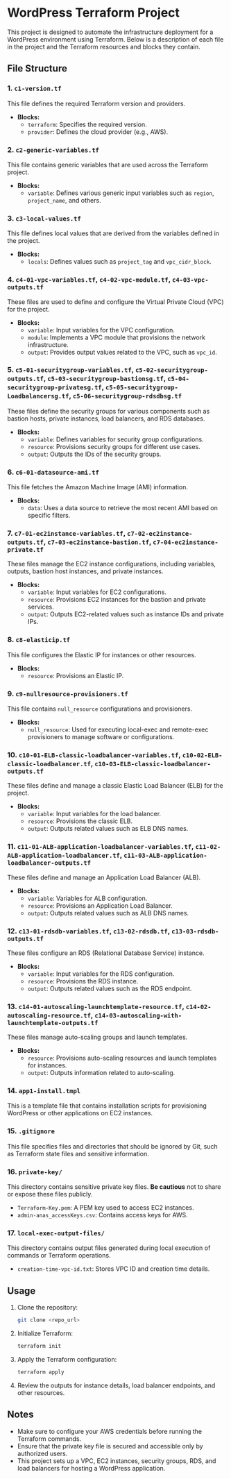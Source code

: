 
# WordPress Terraform Project

This project is designed to automate the infrastructure deployment for a WordPress environment using Terraform. Below is a description of each file in the project and the Terraform resources and blocks they contain.

## File Structure

### 1. `c1-version.tf`
This file defines the required Terraform version and providers.

- **Blocks:**
  - `terraform`: Specifies the required version.
  - `provider`: Defines the cloud provider (e.g., AWS).

### 2. `c2-generic-variables.tf`
This file contains generic variables that are used across the Terraform project.

- **Blocks:**
  - `variable`: Defines various generic input variables such as `region`, `project_name`, and others.

### 3. `c3-local-values.tf`
This file defines local values that are derived from the variables defined in the project.

- **Blocks:**
  - `locals`: Defines values such as `project_tag` and `vpc_cidr_block`.

### 4. `c4-01-vpc-variables.tf`, `c4-02-vpc-module.tf`, `c4-03-vpc-outputs.tf`
These files are used to define and configure the Virtual Private Cloud (VPC) for the project.

- **Blocks:**
  - `variable`: Input variables for the VPC configuration.
  - `module`: Implements a VPC module that provisions the network infrastructure.
  - `output`: Provides output values related to the VPC, such as `vpc_id`.

### 5. `c5-01-securitygroup-variables.tf`, `c5-02-securitygroup-outputs.tf`, `c5-03-securitygroup-bastionsg.tf`, `c5-04-securitygroup-privatesg.tf`, `c5-05-securitygroup-Loadbalancersg.tf`, `c5-06-securitygroup-rdsdbsg.tf`
These files define the security groups for various components such as bastion hosts, private instances, load balancers, and RDS databases.

- **Blocks:**
  - `variable`: Defines variables for security group configurations.
  - `resource`: Provisions security groups for different use cases.
  - `output`: Outputs the IDs of the security groups.

### 6. `c6-01-datasource-ami.tf`
This file fetches the Amazon Machine Image (AMI) information.

- **Blocks:**
  - `data`: Uses a data source to retrieve the most recent AMI based on specific filters.

### 7. `c7-01-ec2instance-variables.tf`, `c7-02-ec2instance-outputs.tf`, `c7-03-ec2instance-bastion.tf`, `c7-04-ec2instance-private.tf`
These files manage the EC2 instance configurations, including variables, outputs, bastion host instances, and private instances.

- **Blocks:**
  - `variable`: Input variables for EC2 configurations.
  - `resource`: Provisions EC2 instances for the bastion and private services.
  - `output`: Outputs EC2-related values such as instance IDs and private IPs.

### 8. `c8-elasticip.tf`
This file configures the Elastic IP for instances or other resources.

- **Blocks:**
  - `resource`: Provisions an Elastic IP.

### 9. `c9-nullresource-provisioners.tf`
This file contains `null_resource` configurations and provisioners.

- **Blocks:**
  - `null_resource`: Used for executing local-exec and remote-exec provisioners to manage software or configurations.

### 10. `c10-01-ELB-classic-loadbalancer-variables.tf`, `c10-02-ELB-classic-loadbalancer.tf`, `c10-03-ELB-classic-loadbalancer-outputs.tf`
These files define and manage a classic Elastic Load Balancer (ELB) for the project.

- **Blocks:**
  - `variable`: Input variables for the load balancer.
  - `resource`: Provisions the classic ELB.
  - `output`: Outputs related values such as ELB DNS names.

### 11. `c11-01-ALB-application-loadbalancer-variables.tf`, `c11-02-ALB-application-loadbalancer.tf`, `c11-03-ALB-application-loadbalancer-outputs.tf`
These files define and manage an Application Load Balancer (ALB).

- **Blocks:**
  - `variable`: Variables for ALB configuration.
  - `resource`: Provisions an Application Load Balancer.
  - `output`: Outputs related values such as ALB DNS names.

### 12. `c13-01-rdsdb-variables.tf`, `c13-02-rdsdb.tf`, `c13-03-rdsdb-outputs.tf`
These files configure an RDS (Relational Database Service) instance.

- **Blocks:**
  - `variable`: Input variables for the RDS configuration.
  - `resource`: Provisions the RDS instance.
  - `output`: Outputs related values such as the RDS endpoint.

### 13. `c14-01-autoscaling-launchtemplate-resource.tf`, `c14-02-autoscaling-resource.tf`, `c14-03-autoscaling-with-launchtemplate-outputs.tf`
These files manage auto-scaling groups and launch templates.

- **Blocks:**
  - `resource`: Provisions auto-scaling resources and launch templates for instances.
  - `output`: Outputs information related to auto-scaling.

### 14. `app1-install.tmpl`
This is a template file that contains installation scripts for provisioning WordPress or other applications on EC2 instances.

### 15. `.gitignore`
This file specifies files and directories that should be ignored by Git, such as Terraform state files and sensitive information.

### 16. `private-key/`
This directory contains sensitive private key files. **Be cautious** not to share or expose these files publicly.

- `Terraform-Key.pem`: A PEM key used to access EC2 instances.
- `admin-anas_accessKeys.csv`: Contains access keys for AWS.

### 17. `local-exec-output-files/`
This directory contains output files generated during local execution of commands or Terraform operations.

- `creation-time-vpc-id.txt`: Stores VPC ID and creation time details.

## Usage

1. Clone the repository:
   ```bash
   git clone <repo_url>
   ```

2. Initialize Terraform:
   ```bash
   terraform init
   ```

3. Apply the Terraform configuration:
   ```bash
   terraform apply
   ```

4. Review the outputs for instance details, load balancer endpoints, and other resources.

## Notes

- Make sure to configure your AWS credentials before running the Terraform commands.
- Ensure that the private key file is secured and accessible only by authorized users.
- This project sets up a VPC, EC2 instances, security groups, RDS, and load balancers for hosting a WordPress application.

